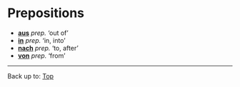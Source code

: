# Prepositions

- **[aus](aus.md)** *prep.* ‘out of’
- **[in](in.md)** *prep.* ‘in, into’
- **[nach](nach.md)** *prep.* ‘to, after’
- **[von](von.md)** *prep.* ‘from’

----

Back up to: [Top](../index.md)
